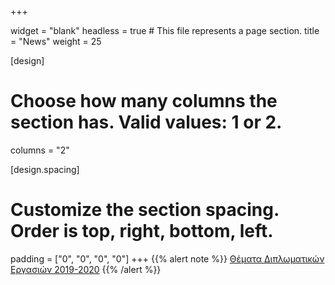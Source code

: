 +++

widget = "blank"
headless = true  # This file represents a page section.
title = "News"
weight = 25

[design]
  # Choose how many columns the section has. Valid values: 1 or 2.
  columns = "2"
  
[design.spacing]
  # Customize the section spacing. Order is top, right, bottom, left.
  padding = ["0", "0", "0", "0"]
+++
{{% alert note %}}
[Θέματα Διπλωματικών Εργασιών 2019-2020](/thesesTopics)
{{% /alert %}}
